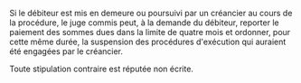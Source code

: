 Si le débiteur est mis en demeure ou poursuivi par un créancier au cours de la procédure, le juge commis peut, à la demande du débiteur, reporter le paiement des sommes dues dans la limite de quatre mois et ordonner, pour cette même durée, la suspension des procédures d'exécution qui auraient été engagées par le créancier.

Toute stipulation contraire est réputée non écrite.
